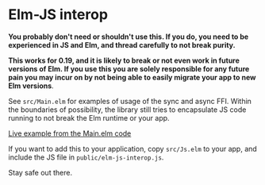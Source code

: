 # Elm-JS interop

**You probably don't need or shouldn't use this. If you do, you need to be
experienced in JS and Elm, and thread carefully to not break purity.**

**This works for 0.19, and it is likely to break or not even work in future
versions of Elm. If you use this you are solely responsible for any future pain
you may incur on by not being able to easily migrate your app to new Elm
versions**.

See `src/Main.elm` for examples of usage of the sync and async FFI. Within the
boundaries of possibility, the library still tries to encapsulate JS code
running to not break the Elm runtime or your app.

[Live example from the Main.elm code](http://joakin.github.io/elm-js-interop)

If you want to add this to your application, copy `src/Js.elm` to your app, and
include the JS file in `public/elm-js-interop.js`.

Stay safe out there.
